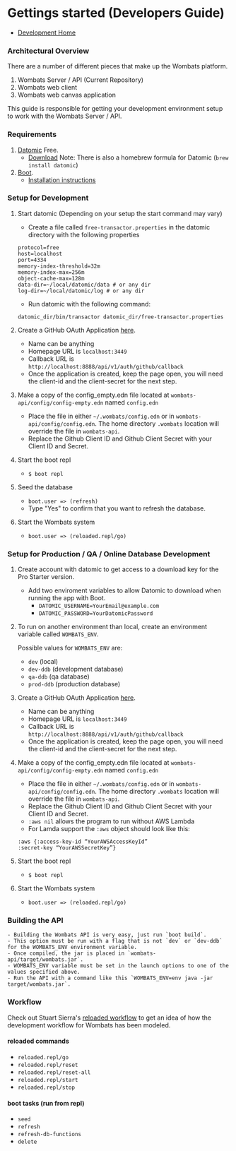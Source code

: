 # Gettings started (Developers Guide)

- [Development Home](./)

### Architectural Overview

There are a number of different pieces that make up the Wombats platform.

1. Wombats Server / API (Current Repository)
1. Wombats web client
1. Wombats web canvas application

This guide is responsible for getting your development environment setup to work with the Wombats Server / API.

### Requirements

1. [Datomic](http://www.datomic.com/) Free.
   - [Download](https://my.datomic.com/downloads/free) Note: There is also a homebrew formula for Datomic (`brew install datomic`)
1. [Boot](http://boot-clj.com/).
   - [Installation instructions](https://github.com/boot-clj/boot#install)

### Setup for Development

1. Start datomic (Depending on your setup the start command may vary)
   - Create a file called `free-transactor.properties` in the datomic directory with the following properties
   ```
   protocol=free
   host=localhost
   port=4334
   memory-index-threshold=32m
   memory-index-max=256m
   object-cache-max=128m
   data-dir=~/local/datomic/data # or any dir
   log-dir=~/local/datomic/log # or any dir

   ```
   - Run datomic with the following command:
   ```
   datomic_dir/bin/transactor datomic_dir/free-transactor.properties
   ```
1. Create a GitHub OAuth Application [here](https://github.com/settings/applications/new).
   - Name can be anything
   - Homepage URL is `localhost:3449`
   - Callback URL is `http://localhost:8888/api/v1/auth/github/callback`
   - Once the application is created, keep the page open, you will need the client-id and the client-secret for the next step.

1. Make a copy of the config_empty.edn file located at `wombats-api/config/config-empty.edn` named `config.edn`
    - Place the file in either `~/.wombats/config.edn` or in `wombats-api/config/config.edn`. The home directory `.wombats` location will override the file in `wombats-api`.
    - Replace the Github Client ID and Github Client Secret with your Client ID and Secret.

1. Start the boot repl
    - `$ boot repl`
1. Seed the database
    - `boot.user => (refresh)`
    - Type "Yes" to confirm that you want to refresh the database.
1. Start the Wombats system
   - `boot.user => (reloaded.repl/go)`

### Setup for Production / QA / Online Database Development

1. Create account with datomic to get access to a download key for the Pro Starter version.
   - Add two enviroment variables to allow Datomic to download when running the app with Boot.
        - `DATOMIC_USERNAME=YourEmail@example.com`
        - `DATOMIC_PASSWORD=YourDatomicPassword`
1. To run on another environment than local, create an environment variable called `WOMBATS_ENV`.

    Possible values for `WOMBATS_ENV` are:
    - `dev` (local)
    - `dev-ddb` (development database)
    - `qa-ddb` (qa database)
    - `prod-ddb` (production database)
1. Create a GitHub OAuth Application [here](https://github.com/settings/applications/new).
   - Name can be anything
   - Homepage URL is `localhost:3449`
   - Callback URL is `http://localhost:8888/api/v1/auth/github/callback`
   - Once the application is created, keep the page open, you will need the client-id and the client-secret for the next step.

1. Make a copy of the config_empty.edn file located at `wombats-api/config/config-empty.edn` named `config.edn`
    - Place the file in either `~/.wombats/config.edn` or in `wombats-api/config/config.edn`. The home directory `.wombats` location will override the file in `wombats-api`.
    - Replace the Github Client ID and Github Client Secret with your Client ID and Secret.
    - `:aws nil` allows the program to run without AWS Lambda
    - For Lamda support the `:aws` object should look like this:
    ```
    :aws {:access-key-id “YourAWSAccessKeyId”
    :secret-key “YourAWSSecretKey”}
    ```
1. Start the boot repl
    - `$ boot repl`
1. Start the Wombats system
   - `boot.user => (reloaded.repl/go)`

### Building the API
    - Building the Wombats API is very easy, just run `boot build`.
    - This option must be run with a flag that is not `dev` or `dev-ddb` for the WOMBATS_ENV environment variable.
    - Once compiled, the jar is placed in `wombats-api/target/wombats.jar`.
    - WOMBATS_ENV variable must be set in the launch options to one of the values specified above.
    - Run the API with a command like this `WOMBATS_ENV=env java -jar target/wombats.jar`.

### Workflow

Check out Stuart Sierra's [reloaded workflow](http://thinkrelevance.com/blog/2013/06/04/clojure-workflow-reloaded) to get an idea of how the development workflow for Wombats has been modeled.

#### reloaded commands

- `reloaded.repl/go`
- `reloaded.repl/reset`
- `reloaded.repl/reset-all`
- `reloaded.repl/start`
- `reloaded.repl/stop`

#### boot tasks (run from repl)

- `seed`
- `refresh`
- `refresh-db-functions`
- `delete`
